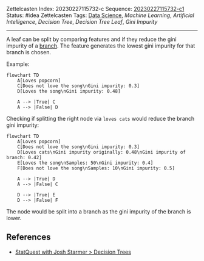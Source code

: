 Zettelcasten Index: 20230227115732-c
Sequence: [20230227115732-c1](20230227115732-c1.md)
Status: #idea
Zettelcasten Tags: [Data Science](../map-of-content/Data%20Science.md), *Machine Learning*, *Artificial Intelligence*, *Decision Tree*, *Decision Tree Leaf*, *Gini Impurity*

---

A leaf can be split by comparing features and if they reduce the gini impurity of a [branch](20230227115732-a.md). The feature generates the lowest gini impurity for that branch is chosen.

Example:

````mermaid
flowchart TD
    A[Loves popcorn]
    C[Does not love the song\nGini impurity: 0.3]
    D[Loves the song\nGini impurity: 0.48]

    A --> |True| C
    A --> |False| D
````

Checking if splitting the right node via `loves cats` would reduce the branch gini impurity:

````mermaid
flowchart TD
    A[Loves popcorn]
    C[Does not love the song\nGini impurity: 0.3]
    D[Loves cats\nGini impurity originally: 0.48\nGini impurity of branch: 0.42]
    E[Loves the song\nSamples: 50\nGini impurity: 0.4]
    F[Does not love the song\nSamples: 10\nGini impurity: 0.5]

    A --> |True| D
    A --> |False| C

    D --> |True| E
    D --> |False| F
````

The node would be split into a branch as the gini impurity of the branch is lower.

## References

* [StatQuest with Josh Starmer > Decision Trees](../references/StatQuest%20with%20Josh%20Starmer.md#decision-trees)
